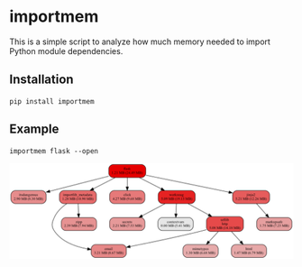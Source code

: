# importmem

This is a simple script to analyze how much memory needed to import Python
module dependencies.

## Installation

```
pip install importmem
```

## Example

```
importmem flask --open
```

![flask import graph](docs/flask.png)
